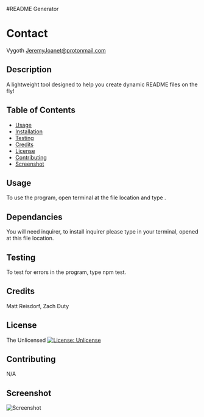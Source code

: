 #README Generator


# Contact
Vygoth
JeremyJoanet@protonmail.com


## Description
A lightweight tool designed to help you create dynamic README files on the fly!


## Table of Contents
- [Usage](#Usage)
- [Installation](#Dependancies)
- [Testing](#Testing)
- [Credits](#Credits)
- [License](#License)
- [Contributing](#Contributing)
- [Screenshot](#Screenshot)


## Usage
To use the program, open terminal at the file location and type <node index.js>.


## Dependancies
You will need inquirer, to install inquirer please type <npm install> in your terminal, opened at this file location.


## Testing
To test for errors in the program, type npm test.


## Credits
Matt Reisdorf, Zach Duty


## License
The Unlicensed
[![License: Unlicense](https://img.shields.io/badge/license-Unlicense-blue.svg)](http://unlicense.org/)

## Contributing
N/A

## Screenshot
![Screenshot](./assets/img/screenshot.png)
